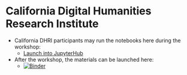 # California Digital Humanities Research Institute


* California DHRI participants may run the notebooks here during the workshop:
  * <a href="https://jupyter.idre.ucla.edu/hub/user-redirect/git-pull?repo=https%3A%2F%2Fgithub.com%2Fucla%2Fca-dhri&urlpath=lab%2Ftree%2Fca-dhri%2F&branch=main">Launch into JupyterHub</a>
* After the workshop, the materials can be launched here:
  *  [![Binder](https://mybinder.org/badge_logo.svg)](https://mybinder.org/v2/gh/benjum/nlp-22w/HEAD)
